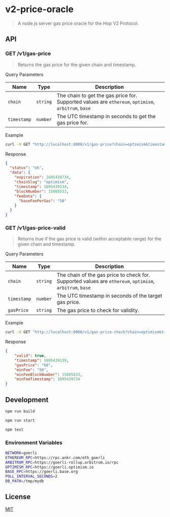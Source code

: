 # v2-price-oracle

> A node.js server gas price oracle for the Hop V2 Protocol.

## API

### GET /v1/gas-price

> Returns the gas price for the given chain and timestamp.

Query Parameters

| Name      | Type     | Description                                                                 |
| --------- | -------- | --------------------------------------------------------------------------- |
| `chain`   | `string` | The chain to get the gas price for. Supported values are `ethereum`, `optimism`, `arbitrum`, `base`         |
| `timestamp` | `number` | The UTC timestamp in seconds to get the gas price for. |

Example

```sh
curl -X GET "http://localhost:8000/v1/gas-price?chain=optimism&timestamp=1695439134"
```

Response

```json
{
  "status": "ok",
  "data": {
    "expiration": 1695439734,
    "chainSlug": "optimism",
    "timestamp": 1695439134,
    "blockNumber": 15005533,
    "feeData": {
      "baseFeePerGas": "50"
    }
  }
}
```

### GET /v1/gas-price-valid

> Returns true if the gas price is valid (within acceptable range) for the given chain and timestamp.

Query Parameters

| Name      | Type     | Description                                                                 |
| --------- | -------- | --------------------------------------------------------------------------- |
| `chain`   | `string` | The chain of the gas price to check for. Supported values are `ethereum`, `optimism`, `arbitrum`, `base`         |
| `timestamp` | `number` | The UTC timestamp in seconds of the target gas price. |
| `gasPrice` | `string` | The gas price to check for validity. |

Example

```sh
curl -X GET "http://localhost:8000/v1/gas-price-check?chain=optimism&timestamp=1695439134&gasPrice=50"
```

Response

```json
{
    "valid": true,
    "timestamp": 1695439139,
    "gasPrice": "60",
    "minFee": "50",
    "minFeeBlockNumber": 15005833,
    "minFeeTimestamp": 1695439734
}
```


## Development

```sh
npm run build
```

```sh
npm run start
```

```sh
npm test
```

### Environment Variables

```sh
NETWORK=goerli
ETHEREUM_RPC=https://rpc.ankr.com/eth_goerli
ARBITRUM_RPC=https://goerli-rollup.arbitrum.io/rpc
OPTIMISM_RPC=https://goerli.optimism.io
BASE_RPC=https://goerli.base.org
POLL_INTERVAL_SECONDS=2
DB_PATH=/tmp/mydb
```

## License

[MIT](LICENSE)
